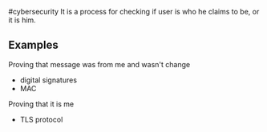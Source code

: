 #cybersecurity 
It is a process for checking if user is who he claims to be, or it is him. 
## Examples
Proving that message was from me and wasn't change
- digital signatures
- MAC

Proving that it is me
- TLS protocol